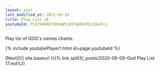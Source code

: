 ```yaml
---
layout: post
last_modified_at: 2021-03-29
title: Play List 18
youtubeId: PLO794kREfZK0aWtLWIVqU6GPELS5b4Yci
---
```

 
 
Play list of GOD's names chants.
 
{% include youtubePlayer1.html id=page.youtubeId %}
 

[Next]({{ site.baseurl }}{% link  split3/_posts/2020-06-09-God Play List 17.md%})
